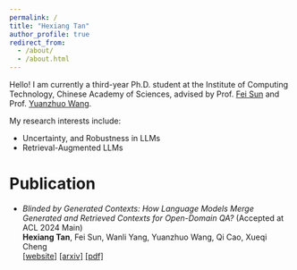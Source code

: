 ```yaml
---
permalink: /
title: "Hexiang Tan"
author_profile: true
redirect_from: 
  - /about/
  - /about.html
---
```


Hello! I am currently a third-year Ph.D. student at the Institute of Computing Technology, Chinese Academy of Sciences, advised by Prof. [Fei Sun](http://ofey.me/) and Prof. [Yuanzhuo Wang](https://scholar.google.com/citations?user=v1KzwYEAAAAJ&hl=en). 

My research interests include:
- Uncertainty, and Robustness in LLMs
- Retrieval-Augmented LLMs

Publication
======

- *Blinded by Generated Contexts: How Language Models Merge Generated and Retrieved Contexts for Open-Domain QA?* (Accepted at ACL 2024 Main)  <br>**Hexiang Tan**, Fei Sun, Wanli Yang, Yuanzhuo Wang, Qi Cao, Xueqi Cheng  <br>[[website]](https://tan-hexiang.github.io/Blinded_by_Generated_Contexts/) [[arxiv]](https://arxiv.org/abs/2401.11911) [[pdf]](https://arxiv.org/pdf/2401.11911.pdf)


